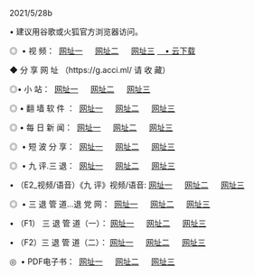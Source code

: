 <p>2021/5/28b
<p>• 建议用谷歌或火狐官方浏览器访问。
<p>◎  • 视 频： 
<a href="http://hbi.shirokuriwaki.com/" target="_blank">网址一</a> 　 
<a href="http://hdl.shirokuriwaki.com/" target="_blank">网址二</a> 　 
<a href="http://hae.shirokuriwaki.com/b.html" target="_blank">网址三</a>
<a href="https://yadi.sk/d/d0sUeAOpal3njw" target="_blank">　• 云下载 </a></p>
<p>◆ 分 享 网 址 （https://g.acci.ml/ 请 收 藏） </p>

<p>◎•  小 站：  
<a href="http://hbi.shirokuriwaki.com/f.html" target="_blank">网址一</a> 　 
<a href="http://hdl.shirokuriwaki.com/h.html" target="_blank">网址二</a> 　 
<a href="http://hae.shirokuriwaki.com/k/" target="_blank">网址三</a></p><p>

<p>◎  • 翻 墙 软 件 ：  
<a href="http://hbi.shirokuriwaki.com/ff/" target="_blank">网址一</a> 　 
<a href="http://hdl.shirokuriwaki.com/s/read/a1_nd.html" target="_blank">网址二</a> 　 
<a href="http://hae.shirokuriwaki.com/ff/index.html" target="_blank">网址三</a></p>
<p>◎  • 每 日 新 闻：  
<a href="http://hbi.shirokuriwaki.com/day/" target="_blank">网址一</a> 　 
<a href="http://hdl.shirokuriwaki.com/day/" target="_blank">网址二</a> 　 
<a href="http://hae.shirokuriwaki.com/day/index.html" target="_blank">网址三</a></p>
<p>◎   • 短 波 分 享：  
<a href="http://hbi.shirokuriwaki.com/h/" target="_blank">网址一</a> 　 
<a href="http://hdl.shirokuriwaki.com/h/" target="_blank">网址二</a> 　 
<a href="http://hae.shirokuriwaki.com/h/index.html" target="_blank">网址三</a></p>
<p>◎   • 九 评.三 退：  
<a href="http://hbi.shirokuriwaki.com/t/" target="_blank">网址一</a> 　 
<a href="http://hdl.shirokuriwaki.com/v2/index.html" target="_blank">网址二</a> 　 
<a href="http://hae.shirokuriwaki.com/tt/index.html" target="_blank">网址三</a> 　</p>
<p>  • （E2_视频/语音）《九 评》视频/语音: 
<a href="http://hbi.shirokuriwaki.com/7738.html" target="_blank">网址一</a> 　 
<a href="http://hdl.shirokuriwaki.com/7614.html" target="_blank">网址二</a> 　 
<a href="http://hae.shirokuriwaki.com/7633.html" target="_blank">网址三</a></p>
<p>◎   • 三 退 管 道...退 党 网：  
<a href="http://hbi.shirokuriwaki.com/go/td1.html" target="_blank">网址一</a> 　 
<a href="http://hdl.shirokuriwaki.com/go/td2.html" target="_blank">网址二</a> 　 
<a href="http://hae.shirokuriwaki.com/go/td3.html" target="_blank">网址三</a></p>
<p>  • （F1） 三 退 管 道（一）： 
<a href="http://hbi.shirokuriwaki.com/dd/" target="_blank">网址一</a> 　 
<a href="http://hdl.shirokuriwaki.com/s/read/a1_tdx.html" target="_blank">网址二</a> 　 
<a href="http://hae.shirokuriwaki.com/dd/" target="_blank">网址三</a></p>
<p>  • （F2）三 退 管 道（二）： 
<a href="http://hdl.shirokuriwaki.com/d/" target="_blank">网址一</a> 　 
<a href="http://hbi.shirokuriwaki.com/d/index.html" target="_blank">网址二</a> 　 
<a href="http://hae.shirokuriwaki.com/d/" target="_blank">网址三</a></p>
<p>◎   • PDF电子书：  
<a href="http://hbi.shirokuriwaki.com/p/" target="_blank">网址一</a> 　 
<a href="http://hdl.shirokuriwaki.com/p/index.html" target="_blank">网址二</a> 　 
<a href="http://hae.shirokuriwaki.com/p/" target="_blank">网址三</a></p>
